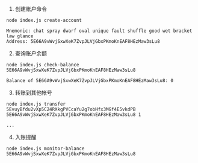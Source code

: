 1. 创建账户命令
```
node index.js create-account
```
```
Mnemonic: chat spray dwarf oval unique fault shuffle good wet bracket law glance
Address: 5E66A9vWvjSxwXeK7ZvpJLVjGbxPKmoKnEAF8HEzMaw3sLu8
```

2. 查询账户余额
```
node index.js check-balance 5E66A9vWvjSxwXeK7ZvpJLVjGbxPKmoKnEAF8HEzMaw3sLu8
```
```
Balance of 5E66A9vWvjSxwXeK7ZvpJLVjGbxPKmoKnEAF8HEzMaw3sLu8: 0
```

3. 转账到其他帐号
```
node index.js transfer 5EvuyBfdu2vXp5C24RXkgPVCcaYu2g7obHfx3MGf4E5vkdPB 5E66A9vWvjSxwXeK7ZvpJLVjGbxPKmoKnEAF8HEzMaw3sLu8 1
```
```
...
```

4. 入账提醒
```
node index.js monitor-balance 5E66A9vWvjSxwXeK7ZvpJLVjGbxPKmoKnEAF8HEzMaw3sLu8
```